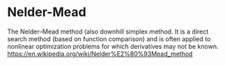 # Nelder-Mead

The Nelder–Mead method (also downhill simplex method. It is a direct search method (based on function comparison) and is often applied to nonlinear optimization problems for which derivatives may not be known.
https://en.wikipedia.org/wiki/Nelder%E2%80%93Mead_method
